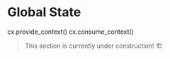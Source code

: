 # Global State


cx.provide_context()
cx.consume_context()

> This section is currently under construction! 🏗
